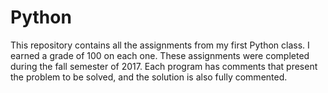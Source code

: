 # Python
This repository contains all the assignments from my first Python class. I earned a grade of 100 on each one. These assignments were completed during the fall semester of 2017. Each program has comments that present the problem to be solved, and the solution is also fully commented.
